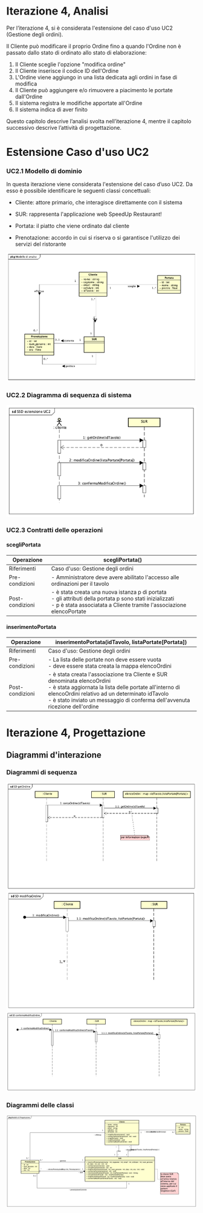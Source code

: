 # Iterazione 4, Analisi

Per l’iterazione 4, si è considerata l'estensione del caso d'uso UC2 (Gestione degli ordini).

Il Cliente può modificare il proprio Ordine fino a quando l'Ordine non è passato dallo stato di ordinato allo stato di elaborazione:
1. Il Cliente sceglie l'opzione "modifica ordine"
2. Il Cliente inserisce il codice ID dell'Ordine
3. L'Ordine viene aggiungo in una lista dedicata agli ordini in fase di modifica
4. Il Cliente può aggiungere e/o rimuovere a piacimento le portate dall'Ordine
5. Il sistema registra le modifiche apportate all'Ordine
6. Il sistema indica di aver finito

Questo capitolo descrive l’analisi svolta nell’iterazione 4, mentre il capitolo successivo descrive l’attività di progettazione.

# Estensione Caso d'uso UC2

### UC2.1 Modello di dominio

In questa iterazione viene considerata l'estensione del caso d’uso UC2. Da esso è possibile identificare le seguenti classi concettuali:

- Cliente: attore primario, che interagisce direttamente con il sistema

- SUR: rappresenta l'applicazione web SpeedUp Restaurant!

- Portata: il piatto che viene ordinato dal cliente

- Prenotazione: accordo in cui si riserva o si garantisce l'utilizzo dei servizi del ristorante

![modello di dominio](./modello%20di%20dominio.png)

### UC2.2 Diagramma di sequenza di sistema

![SSD estensione UC2](./SSD%20estensione%20UC2.png)

### UC2.3 Contratti delle operazioni

#### scegliPortata

| Operazione                 | scegliPortata()                                                                                                                                                                         |
|----------------------------|-----------------------------------------------------------------------------------------------------------------------------------------------------------------------------------------|
| Riferimenti                | Caso d'uso: Gestione degli ordini                                                                                                                                                       |
| Pre-condizioni             | - Amministratore deve avere abilitato l'accesso alle ordinazioni per il tavolo                                                                                                          |
| Post-condizioni            | - è stata creata una nuova istanza p di portata<br> - gli attributi della portata p sono stati inizializzati<br> - p è stata associatata a Cliente tramite l'associazione elencoPortate |


#### inserimentoPortata

| Operazione                 | inserimentoPortata(idTavolo, listaPortate[Portata])                                                                                                                                                                                                                          |
|----------------------------|------------------------------------------------------------------------------------------------------------------------------------------------------------------------------------------------------------------------------------------------------------------------------|
| Riferimenti                | Caso d'uso: Gestione degli ordini                                                                                                                                                                                                                                            |
| Pre-condizioni             | - La lista delle portate non deve essere vuota<br> - deve essere stata creata la mappa elencoOrdini                                                                                                                                                                          |
| Post-condizioni            | - è stata creata l'associazione tra Cliente e SUR denominata elencoOrdini<br> - è stata aggiornata la lista delle portate all'interno di elencoOrdini relativo ad un determinato idTavolo<br> - è stato inviato un messaggio di conferma dell'avvenuta ricezione dell'ordine |

# Iterazione 4, Progettazione

## Diagrammi d'interazione
### Diagrammi di sequenza

![getOrdine](./SD%20getOrdine.png)
![modificaOrdine](./SD%20modificaOrdine.png)
![confermaModificaOrdine](./SD%20confermaModificaOrdine.png)

### Diagrammi delle classi

![diagramma delle classi](./diagramma%20delle%20classi.png)
